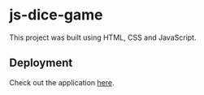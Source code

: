 # js-dice-game

This project was built using HTML, CSS and JavaScript.

## Deployment

Check out the application [here](https://w-zerita.github.io/js-dice-game/).
